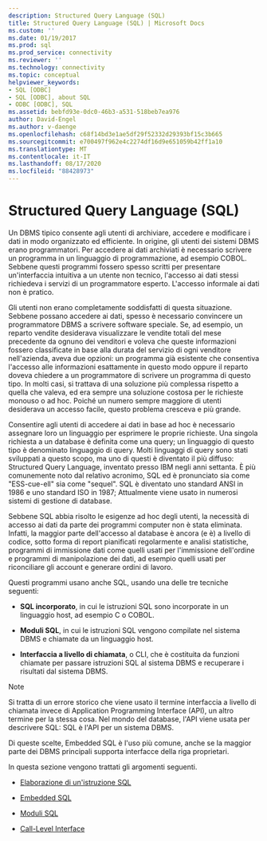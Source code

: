```yaml
---
description: Structured Query Language (SQL)
title: Structured Query Language (SQL) | Microsoft Docs
ms.custom: ''
ms.date: 01/19/2017
ms.prod: sql
ms.prod_service: connectivity
ms.reviewer: ''
ms.technology: connectivity
ms.topic: conceptual
helpviewer_keywords:
- SQL [ODBC]
- SQL [ODBC], about SQL
- ODBC [ODBC], SQL
ms.assetid: bebfd93e-0dc0-46b3-a531-518beb7ea976
author: David-Engel
ms.author: v-daenge
ms.openlocfilehash: c68f14bd3e1ae5df29f52332d29393bf15c3b665
ms.sourcegitcommit: e700497f962e4c2274df16d9e651059b42ff1a10
ms.translationtype: MT
ms.contentlocale: it-IT
ms.lasthandoff: 08/17/2020
ms.locfileid: "88428973"
---
```

# <a name="structured-query-language-sql"></a>Structured Query Language (SQL)
Un DBMS tipico consente agli utenti di archiviare, accedere e modificare i dati in modo organizzato ed efficiente. In origine, gli utenti dei sistemi DBMS erano programmatori. Per accedere ai dati archiviati è necessario scrivere un programma in un linguaggio di programmazione, ad esempio COBOL. Sebbene questi programmi fossero spesso scritti per presentare un'interfaccia intuitiva a un utente non tecnico, l'accesso ai dati stessi richiedeva i servizi di un programmatore esperto. L'accesso informale ai dati non è pratico.  
  
 Gli utenti non erano completamente soddisfatti di questa situazione. Sebbene possano accedere ai dati, spesso è necessario convincere un programmatore DBMS a scrivere software speciale. Se, ad esempio, un reparto vendite desiderava visualizzare le vendite totali del mese precedente da ognuno dei venditori e voleva che queste informazioni fossero classificate in base alla durata del servizio di ogni venditore nell'azienda, aveva due opzioni: un programma già esistente che consentiva l'accesso alle informazioni esattamente in questo modo oppure il reparto doveva chiedere a un programmatore di scrivere un programma di questo tipo. In molti casi, si trattava di una soluzione più complessa rispetto a quella che valeva, ed era sempre una soluzione costosa per le richieste monouso o ad hoc. Poiché un numero sempre maggiore di utenti desiderava un accesso facile, questo problema cresceva e più grande.  
  
 Consentire agli utenti di accedere ai dati in base ad hoc è necessario assegnare loro un linguaggio per esprimere le proprie richieste. Una singola richiesta a un database è definita come una query; un linguaggio di questo tipo è denominato linguaggio di query. Molti linguaggi di query sono stati sviluppati a questo scopo, ma uno di questi è diventato il più diffuso: Structured Query Language, inventato presso IBM negli anni settanta. È più comunemente noto dal relativo acronimo, SQL ed è pronunciato sia come "ESS-cue-ell" sia come "sequel". SQL è diventato uno standard ANSI in 1986 e uno standard ISO in 1987; Attualmente viene usato in numerosi sistemi di gestione di database.  
  
 Sebbene SQL abbia risolto le esigenze ad hoc degli utenti, la necessità di accesso ai dati da parte dei programmi computer non è stata eliminata. Infatti, la maggior parte dell'accesso al database è ancora (e è) a livello di codice, sotto forma di report pianificati regolarmente e analisi statistiche, programmi di immissione dati come quelli usati per l'immissione dell'ordine e programmi di manipolazione dei dati, ad esempio quelli usati per riconciliare gli account e generare ordini di lavoro.  
  
 Questi programmi usano anche SQL, usando una delle tre tecniche seguenti:  
  
-   **SQL incorporato**, in cui le istruzioni SQL sono incorporate in un linguaggio host, ad esempio C o COBOL.  
  
-   **Moduli SQL**, in cui le istruzioni SQL vengono compilate nel sistema DBMS e chiamate da un linguaggio host.  
  
-   **Interfaccia a livello di chiamata**, o CLI, che è costituita da funzioni chiamate per passare istruzioni SQL al sistema DBMS e recuperare i risultati dal sistema DBMS.  
  
> [!NOTE]  
>  Si tratta di un errore storico che viene usato il termine interfaccia a livello di chiamata invece di Application Programming Interface (API), un altro termine per la stessa cosa. Nel mondo del database, l'API viene usata per descrivere SQL: SQL è l'API per un sistema DBMS.  
  
 Di queste scelte, Embedded SQL è l'uso più comune, anche se la maggior parte dei DBMS principali supporta interfacce della riga proprietari.  
  
 In questa sezione vengono trattati gli argomenti seguenti.  
  
-   [Elaborazione di un'istruzione SQL](../../odbc/reference/processing-a-sql-statement.md)  
  
-   [Embedded SQL](../../odbc/reference/embedded-sql.md)  
  
-   [Moduli SQL](../../odbc/reference/sql-modules.md)  
  
-   [Call-Level Interface](../../odbc/reference/call-level-interfaces.md)
